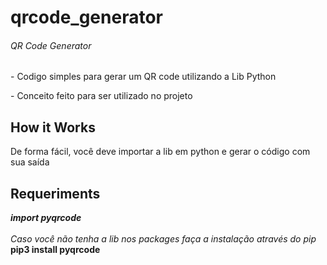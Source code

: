 # qrcode_generator

###### QR Code Generator


<p>- Codigo simples para gerar um QR code utilizando a Lib Python</p>
<p>- Conceito feito para ser utilizado no projeto</p>

## How it Works

<p>De forma fácil, você deve importar a lib em python e gerar o código com sua saída</p>

## Requeriments

<strong><i>import pyqrcode</i></strong><br /><br />
<i>Caso você não tenha a lib nos packages faça a instalação através do pip</i><br />
<strong>pip3 install pyqrcode</strong>
